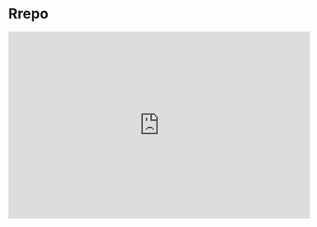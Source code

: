 # Rrepo
<iframe width="606.5" height="377" seamless frameborder="0" scrolling="no" src="https://docs.google.com/spreadsheets/d/1GgJ4OJF5V6SqQ7Gs5_OhsH-q5Wm4A8cNUjIfmUnOF2k/pubchart?oid=880311036&amp;format=image"></iframe>
